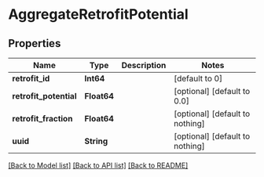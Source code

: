 # AggregateRetrofitPotential


## Properties
Name | Type | Description | Notes
------------ | ------------- | ------------- | -------------
**retrofit_id** | **Int64** |  | [default to 0]
**retrofit_potential** | **Float64** |  | [optional] [default to 0.0]
**retrofit_fraction** | **Float64** |  | [optional] [default to nothing]
**uuid** | **String** |  | [optional] [default to nothing]


[[Back to Model list]](../README.md#models) [[Back to API list]](../README.md#api-endpoints) [[Back to README]](../README.md)


